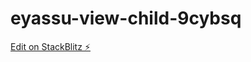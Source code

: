 # eyassu-view-child-9cybsq

[Edit on StackBlitz ⚡️](https://stackblitz.com/edit/eyassu-view-child-9cybsq)